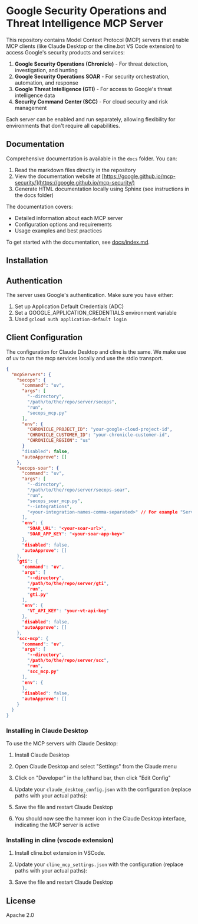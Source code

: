 # Google Security Operations and Threat Intelligence MCP Server

This repository contains Model Context Protocol (MCP) servers that enable MCP clients (like Claude Desktop or the cline.bot VS Code extension) to access Google's security products and services:

1. **Google Security Operations (Chronicle)** - For threat detection, investigation, and hunting
2. **Google Security Operations SOAR** - For security orchestration, automation, and response
3. **Google Threat Intelligence (GTI)** - For access to Google's threat intelligence data
4. **Security Command Center (SCC)** - For cloud security and risk management

Each server can be enabled and run separately, allowing flexibility for environments that don't require all capabilities.

## Documentation

Comprehensive documentation is available in the `docs` folder. You can:

1. Read the markdown files directly in the repository
2. View the documentation website at [https://google.github.io/mcp-security/](https://google.github.io/mcp-security/)
3. Generate HTML documentation locally using Sphinx (see instructions in the docs folder)

The documentation covers:
- Detailed information about each MCP server
- Configuration options and requirements
- Usage examples and best practices

To get started with the documentation, see [docs/index.md](docs/index.md).

## Installation

## Authentication

The server uses Google's authentication. Make sure you have either:

1.  Set up Application Default Credentials (ADC)
2.  Set a GOOGLE_APPLICATION_CREDENTIALS environment variable
3.  Used `gcloud auth application-default login`

## Client Configuration

The configuration for Claude Desktop and cline is the same. We make use of uv to
run the mcp services locally and use the stdio transport.

```json
{
  "mcpServers": {
    "secops": {
      "command": "uv",
      "args": [
        "--directory",
        "/path/to/the/repo/server/secops",
        "run",
        "secops_mcp.py"
      ],
      "env": {
        "CHRONICLE_PROJECT_ID": "your-google-cloud-project-id",
        "CHRONICLE_CUSTOMER_ID": "your-chronicle-customer-id",
        "CHRONICLE_REGION": "us"
      }
      "disabled": false,
      "autoApprove": []
    },
    "secops-soar": {
      "command": "uv",
      "args": [
        "--directory",
        "/path/to/the/repo/server/secops-soar",
        "run",
        "secops_soar_mcp.py",
        "--integrations",
        "<your-integration-names-comma-separated>" // For example "ServiceNow,CSV,Siemplify""
      ],
      "env": {
        "SOAR_URL": "<your-soar-url>",
        "SOAR_APP_KEY": "<your-soar-app-key>"
      },
      "disabled": false,
      "autoApprove": []
    },
    "gti": {
      "command": "uv",
      "args": [
        "--directory",
        "/path/to/the/repo/server/gti",
        "run",
        "gti.py"
      ],
      "env": {
        "VT_API_KEY": "your-vt-api-key"
      },
      "disabled": false,
      "autoApprove": []
    },
    "scc-mcp": {
      "command": "uv",
      "args": [
        "--directory",
        "/path/to/the/repo/server/scc",
        "run",
        "scc_mcp.py"
      ],
      "env": {
      },
      "disabled": false,
      "autoApprove": []
    }
  }
}
```

### Installing in Claude Desktop

To use the MCP servers with Claude Desktop:

1.  Install Claude Desktop

1.  Open Claude Desktop and select "Settings" from the Claude menu

1.  Click on "Developer" in the lefthand bar, then click "Edit Config"

1.  Update your `claude_desktop_config.json` with the configuration (replace
    paths with your actual paths):

1.  Save the file and restart Claude Desktop

1.  You should now see the hammer icon in the Claude Desktop interface,
    indicating the MCP server is active

### Installing in cline (vscode extension)

1.  Install cline.bot extension in VSCode.

1.  Update your `cline_mcp_settings.json` with the configuration (replace paths
    with your actual paths):

1.  Save the file and restart Claude Desktop

## License

Apache 2.0
